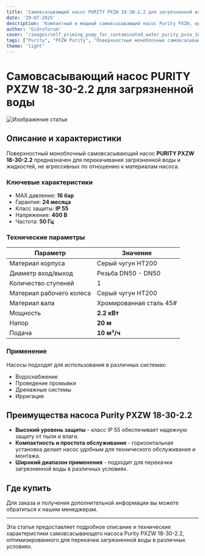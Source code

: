 ```yaml
---
title: 'Самовсасывающий насос PURITY PXZW 18-30-2.2 для загрязненной воды - купить в России'
date: '29-07-2025'
description: 'Компактный и мощный самовсасывающий насос Purity PXZW, идеально подходящий для перекачки загрязненной воды. Гарантия 24 месяца.'
author: 'Gidroforum'
cover: '/images/self_priming_pump_for_contaminated_water_purity_pxzw_18_30_2_2.png'
tags: ["Purity", "PXZW Purity", "Поверхностные моноблочные самовсасывающие насосы"]
theme: 'light'
---
```


# Самовсасывающий насос PURITY PXZW 18-30-2.2 для загрязненной воды

![Изображение статьи](/images/self_priming_pump_for_contaminated_water_purity_pxzw_18_30_2_2.png)

## Описание и характеристики

Поверхностный моноблочный самовсасывающий насос **PURITY PXZW 18-30-2.2** предназначен для перекачивания загрязненной воды и жидкостей, не агрессивных по отношению к материалам насоса.

### Ключевые характеристики
- MAX давление: **16 бар**
- Гарантия: **24 месяца**
- Класс защиты: **IP 55**
- Напряжение: **400 В**
- Частота: **50 Гц**

### Технические параметры
| Параметр | Значение |
| --- | --- |
| Материал корпуса | Серый чугун НТ200 |
| Диаметр вход/выход | Резьба DN50 - DN50 |
| Количество ступеней | 1 |
| Материал рабочего колеса | Серый чугун НТ200 |
| Материал вала | Хромированная сталь 45# |
| Мощность | **2.2 кВт** |
| Напор | **20 м** |
| Подача | **10 м³/ч** |

### Применение
Насосы подходят для использования в различных системах:
- Водоснабжение
- Проведение промывки
- Дренажные системы
- Ирригация

## Преимущества насоса Purity PXZW 18-30-2.2
- **Высокий уровень защиты** - класс IP 55 обеспечивает надежную защиту от пыли и влаги.
- **Компактность и простота обслуживания** - горизонтальная установка делает насос удобным для технического обслуживания и монтажа.
- **Широкий диапазон применения** - подходит для перекачки загрязненной воды в различных условиях.

## Где купить

Для заказа и получения дополнительной информации вы можете обратиться к нашим менеджерам. 

---

Эта статья предоставляет подробное описание и технические характеристики самовсасывающего насоса Purity PXZW 18-30-2.2, оптимизированного для перекачки загрязненной воды в различных условиях.